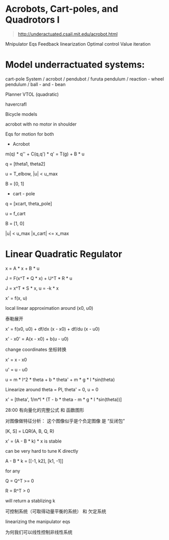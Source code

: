 # Acrobots, Cart-poles, and Quadrotors I

> http://underactuated.csail.mit.edu/acrobot.html

Mnipulator Eqs Feedback linearization Optimal control Value iteration

# Model underractuated systems: 

cart-pole System / acrobot / pendubot / furuta pendulum / reaction - wheel pendulum / ball - and - bean 

Planner VTOL (quadratic)

havercrafl

Bicycle models

acrobot with no motor in shoulder

Eqs for motion for both 

- Acrobot

m(q) * q'' + C(q,q') * q' = T(g) + B * u 

q = [theta1, theta2] 

u = T_elbow, |u| < u_max

B = [0, 1]

- cart - pole

q = [xcart, theta_pole] 

u = f_cart

B = [1, 0]

|u| < u_max |x_cart| <= x_max

# Linear Quadratic Regulator 

x = A * x + B * u

J = F(x^T * Q * x) + U^T * R * u

J = x^T * S * x, u = -k * x 

x' = f(x, u)

local linear approximation around (x0, u0)

泰勒展开

x' = f(x0, u0) + df/dx (x - x0) + df/du (x - u0)

x' - x0' = A(x - x0) + b(u - u0)

change coordinates 坐标转换

x' = x - x0

u' = u - u0

u = m * l^2 * theta + b * theta' + m * g * l *sin(theta)

Linearize around theta = PI, theta' = 0, u = 0

x' = [theta', 1/m*l * (T - b * theta - m * g * l *sin(theta))]

28:00 有向量化的完整公式 和 函数图形

对图像做特征分析： 这个图像似乎是个负定图像 是 “反闭包” 

[K, S] = LQR(A, B, Q, R)

x' = (A - B * k) * x is stable

can be very hard to tune K directly

A - B * k = [[-1, k2], [k1, -1]]

for any

Q = Q^T >= 0

R = R^T > 0

will return a stablizing k

可控制系统（可取得动量平衡的系统） 和 欠定系统

linearizing the manipulator eqs

为何我们可以线性控制非线性系统